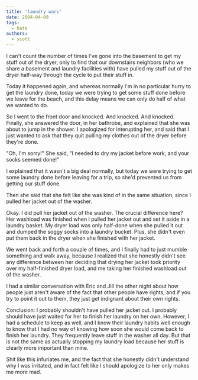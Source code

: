 ```yaml
---
title: 'laundry wars'
date: 2004-04-09
tags:
  - hate
authors:
  - scott
---
```


I can't count the number of times I've gone into the basement to get my stuff out of the dryer, only to find that our downstairs neighbors (who we share a basement and laundry facilities with) have pulled my stuff out of the dryer half-way through the cycle to put their stuff in.

Today it happened again, and whereas normally I'm in no particular hurry to get the laundry done, today we were trying to get some stuff done before we leave for the beach, and this delay means we can only do half of what we wanted to do.

So I went to the front door and knocked. And knocked. And knocked. Finally, she answered the door, in her bathrobe, and explained that she was about to jump in the shower. I apologized for interupting her, and said that I just wanted to ask that they quit pulling my clothes out of the dryer before they're done.

"Oh, I'm sorry!" She said, "I needed to dry my jacket before work, and your socks seemed done!"

I explained that it wasn't a big deal normally, but today we were trying to get some laundry done before leaving for a trip, so she'd prevented us from getting our stuff done.

Then she said that she felt like she was kind of in the same situation, since I pulled her jacket out of the washer.

Okay. I did pull her jacket out of the washer. The crucial difference here? Her washload was finished when I pulled her jacket out and set it aside in a laundry basket. My dryer load was only half-done when she pulled it out and dumped the soggy socks into a laundry bucket. Plus, she didn't even put them back in the dryer when she finished with her jacket.

We went back and forth a couple of times, and I finally had to just mumble something and walk away, because I realized that she honestly didn't see any difference between her deciding that drying her jacket took priority over my half-finished dryer load, and me taking her finished washload out of the washer.

I had a similar conversation with Eric and Jill the other night about how people just aren't aware of the fact that other people have rights, and if you try to point it out to them, they just get indignant about their own rights.

Conclusion: I probably shouldn't have pulled her jacket out. I probably should have just waited for her to finish her laundry on her own. However, I had a schedule to keep as well, and I know their laundry habits well enough to know that I had no way of knowing how soon she would come back to finish her laundry. They frequently leave stuff in the washer all day. But that is not the same as actually stopping my laundry load because her stuff is clearly more important than mine.

Shit like this infuriates me, and the fact that she honestly didn't understand why I was irritated, and in fact felt like I should apologize to her only makes me more mad.
